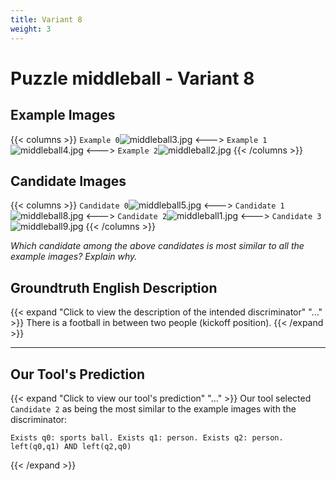```yaml
---
title: Variant 8
weight: 3
---
```


# Puzzle middleball - Variant 8

## Example Images
{{< columns >}}
`Example 0`![middleball3.jpg](/natscene-data/images/middleball3.jpg)
<--->
`Example 1`![middleball4.jpg](/natscene-data/images/middleball4.jpg)
<--->
`Example 2`![middleball2.jpg](/natscene-data/images/middleball2.jpg)
{{< /columns >}}

## Candidate Images
{{< columns >}}
`Candidate 0`![middleball5.jpg](/natscene-data/images/middleball5.jpg)
<--->
`Candidate 1`![middleball8.jpg](/natscene-data/images/middleball8.jpg)
<--->
`Candidate 2`![middleball1.jpg](/natscene-data/images/middleball1.jpg)
<--->
`Candidate 3`![middleball9.jpg](/natscene-data/images/middleball9.jpg)
{{< /columns >}}

*Which candidate among the above candidates is most similar to all the example images? Explain why.*

## Groundtruth English Description

{{< expand "Click to view the description of the intended discriminator" "..." >}}
There is a football in between two people (kickoff position).
{{< /expand >}}

---



## Our Tool's Prediction

{{< expand "Click to view our tool's prediction" "..." >}}
Our tool selected `Candidate 2` as being the most similar to the example images with the discriminator:
```plaintext
Exists q0: sports ball. Exists q1: person. Exists q2: person. left(q0,q1) AND left(q2,q0)
```
{{< /expand >}}
